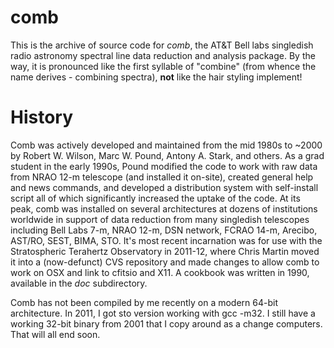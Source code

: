 # comb
This is the archive of source code for *comb*, the AT&amp;T Bell labs singledish radio astronomy spectral line data reduction and analysis package. By the way, it is pronounced like the first syllable of "combine" (from whence the name derives - combining spectra), **not** like the hair styling implement!

# History
Comb was actively developed and maintained from the mid 1980s to ~2000 by Robert W. Wilson, Marc W. Pound, Antony A. Stark, and others.  As a grad student in the early 1990s, Pound modified the code to work with raw data from NRAO 12-m telescope (and installed it on-site), created general help and news commands, and developed a distribution system with self-install script all of which significantly increased the uptake of the code.  At its peak, comb was installed on several architectures at dozens of institutions worldwide in support of data reduction from many singledish telescopes including Bell Labs 7-m, NRAO 12-m, DSN network, FCRAO 14-m, Arecibo, AST/RO, SEST, BIMA, STO.  It's most recent incarnation was for use with the Stratospheric Terahertz Observatory in 2011-12, where Chris Martin moved it into a (now-defunct) CVS repository and made changes to allow comb to work on OSX and link to cfitsio and X11.  A cookbook was written in 1990, available in the *doc* subdirectory.

Comb has not been compiled by me recently on a modern 64-bit architecture. In 2011, I got sto version working with gcc -m32.  I still have a working 32-bit binary from 2001 that I copy around as a change computers.   That will all end soon.
